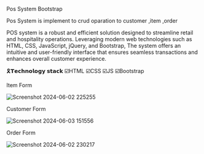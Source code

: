 Pos System Bootstrap

Pos System is implement to crud oparation to customer ,item ,order

POS system is a robust and efficient solution designed to streamline retail and hospitality operations. Leveraging modern web technologies such as HTML, CSS, JavaScript, jQuery, and Bootstrap, The system offers an intuitive and user-friendly interface that ensures seamless transactions and enhances overall customer experience.

🎗️𝗧𝗲𝗰𝗵𝗻𝗼𝗹𝗼𝗴𝘆 𝘀𝘁𝗮𝗰𝗸 ☑️HTML ☑️CSS ☑️JS ☑️Bootstrap

Item Form

![Screenshot 2024-06-02 225255](https://github.com/ApsaraWitharana/Pos-System--Bootstrap/assets/139870615/d003795f-5b00-4023-94f6-6ca52c51ec52)

Customer Form

![Screenshot 2024-06-03 151556](https://github.com/ApsaraWitharana/Pos-System--Bootstrap/assets/139870615/1f06dffa-b348-452e-9733-36a0f49f45e1)

Order Form

![Screenshot 2024-06-02 230217](https://github.com/ApsaraWitharana/Pos-System--Bootstrap/assets/139870615/e69bb393-7067-4b35-aa7a-45d649307023)


